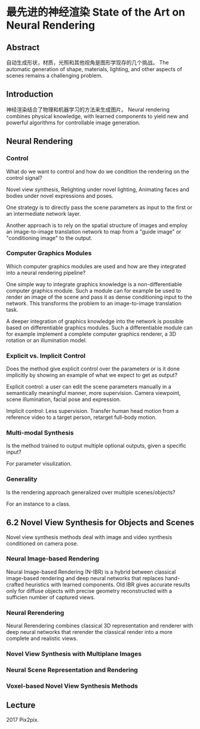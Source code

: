 # 最先进的神经渲染 State of the Art on Neural Rendering

## Abstract

自动生成形状，材质，光照和其他视角是图形学现存的几个挑战。
The automatic generation of shape, materials, lighting, and other aspects of scenes remains a challenging problem.

## Introduction

神经渲染结合了物理和机器学习的方法来生成图片。
Neural rendering combines physical knowledge, with learned components to yield new and powerful algorithms for controllable image generation.

## Neural Rendering

### Control

What do we want to control and how do we condition the rendering on the control signal?

Novel view synthesis, Relighting under novel lighting, Animating faces and bodies under novel expressions and poses.

One strategy is to directly pass the scene parameters as input to the first or an intermediate network layer.

Another approach is to rely on the spatial structure of images and employ an image-to-image translation network to map from a "guide image" or "conditioning image" to the output.

### Computer Graphics Modules

Which computer graphics modules are used and how are they integrated into a neural rendering pipeline?

One simple way to integrate graphics knowledge is a non-differentiable computer graphics module. Such a module can for example be used to render an image of the scene and pass it as dense conditioning input to the network. This transforms the problem to an image-to-image translation task.

A deeper integration of graphics knowledge into the network is possible based on differentiable graphics modules. Such a differentiable module can for example implement a complete computer graphics renderer, a 3D rotation or an illumination model.

### Explicit vs. Implicit Control

Does the method give explicit control over the parameters or is it done implicitly by showing an example of what we expect to get as output?

Explicit control: a user can edit the scene parameters manually in a semantically meaningful manner, more supervision. Camera viewpoint, scene illumination, facial pose and expression.

Implicit control: Less supervision. Transfer human head motion from a reference video to a target person, retarget full-body motion.

### Multi-modal Synthesis

Is the method trained to output multiple optional outputs, given a specific input?

For parameter visulization.

### Generality

Is the rendering approach generalized over multiple scenes/objects?

For an instance to a class.

## 6.2 Novel View Synthesis for Objects and Scenes

Novel view synthesis methods deal with image and video synthesis conditioned on camera pose.

### Neural Image-based Rendering

Neural Image-based Rendering (N-IBR) is a hybrid between classical image-based rendering and deep neural networks that replaces hand-crafted heuristics with learned components. Old IBR gives accurate results only for diffuse objects with precise geometry reconstructed with a sufficien number of captured views.

### Neural Rerendering

Neural Rerendering combines classical 3D representation and renderer with deep neural networks that rerender the classical render into a more complete and realistic views.

### Novel View Synthesis with Multiplane Images

### Neural Scene Representation and Rendering

### Voxel-based Novel View Synthesis Methods

## Lecture

2017 Pix2pix.
